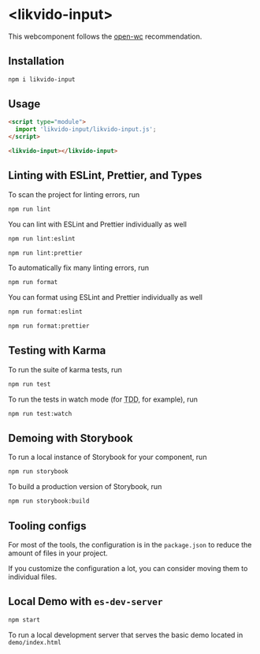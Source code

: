 # \<likvido-input>

This webcomponent follows the [open-wc](https://github.com/open-wc/open-wc) recommendation.

## Installation
```bash
npm i likvido-input
```

## Usage
```html
<script type="module">
  import 'likvido-input/likvido-input.js';
</script>

<likvido-input></likvido-input>
```

## Linting with ESLint, Prettier, and Types
To scan the project for linting errors, run
```bash
npm run lint
```

You can lint with ESLint and Prettier individually as well
```bash
npm run lint:eslint
```
```bash
npm run lint:prettier
```

To automatically fix many linting errors, run
```bash
npm run format
```

You can format using ESLint and Prettier individually as well
```bash
npm run format:eslint
```
```bash
npm run format:prettier
```

## Testing with Karma
To run the suite of karma tests, run
```bash
npm run test
```

To run the tests in watch mode (for <abbr title="test driven development">TDD</abbr>, for example), run

```bash
npm run test:watch
```

## Demoing with Storybook
To run a local instance of Storybook for your component, run
```bash
npm run storybook
```

To build a production version of Storybook, run
```bash
npm run storybook:build
```


## Tooling configs

For most of the tools, the configuration is in the `package.json` to reduce the amount of files in your project.

If you customize the configuration a lot, you can consider moving them to individual files.

## Local Demo with `es-dev-server`
```bash
npm start
```
To run a local development server that serves the basic demo located in `demo/index.html`

